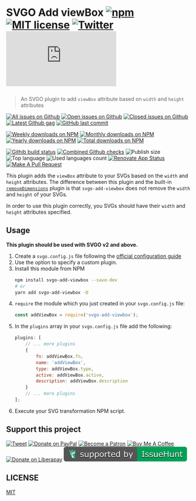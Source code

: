 # SVGO Add viewBox [![npm][npm-version-img]][npm-version-url] [![MIT license][license-img]][license-url] [![Twitter][twitter-img]][twitter-url] [![Analytics][analytics-img]][analytics-url]

> An SVGO plugin to add `viewBox` attribute based on `width` and `height` attributes

[![All issues on Github][github-issues-img]][github-issues-url]
[![Open issues on Github][github-open-issues-img]][github-open-issues-url]
[![Closed issues on Github][github-closed-issues-img]][github-closed-issues-url]
[![Latest Github gag][github-tag-img]][github-tag-url]
[![GitHub last commit][last-commit-img]][last-commit-url]

[![Weekly downloads on NPM][npm-downloads-weekly-img]][npm-url]
[![Monthly downloads on NPM][npm-downloads-monthly-img]][npm-url]
[![Yearly downloads on NPM][npm-downloads-yearly-img]][npm-url]
[![Total downloads on NPM][npm-downloads-total-img]][npm-url]

[![Githib build status][github-status-img]][github-status-url]
[![Combined Github checks][github-checks-img]][github-checks-url]
![Publish size][publish-size-img]
![Top language][github-top-language-img]
![Used languages count][github-languages-img]
[![Renovate App Status][renovateapp-img]][renovateapp-url]
[![Make A Pull Request][prs-welcome-img]][prs-welcome-url]

This plugin adds the `viewBox` attribute to your SVGs based on the `width` and `height` attributes. The difference between this plugin and the built-in [`removeDimensions`](https://github.com/svg/svgo/blob/master/plugins/removeDimensions.js) plugin is that `svgo-add-viewbox` does not remove the `width` and `height` of your SVGs.

In order to use this plugin correctly, you SVGs should have their `width` and `height` attributes specified.

## Usage

**This plugin should be used with SVGO v2 and above.**

1. Create a `svgo.config.js` file following the [official configuration guide](https://github.com/svg/svgo#configuration)
2. Use the option to specify a custom plugin.
3. Install this module from NPM
    ```sh
    npm install svgo-add-viewbox --save-dev
    # or
    yarn add svgo-add-viewbox -D
    ```
4. `require` the module which you just created in your `svgo.config.js` file:
    ```javascript
    const addViewBox = require('svgo-add-viewbox');
    ```
5. In the `plugins` array in your `svgo.config.js` file add the following:
    ```javascript
    plugins: [
    	// ... more plugins
    	{
    		fn: addViewBox.fn,
    		name: 'addViewBox',
    		type: addViewBox.type,
    		active: addViewBox.active,
    		description: addViewBox.description
    	}
    	// ... more plugins
    ];
    ```
6. Execute your SVG transformation NPM script.

## Support this project

[![Tweet][tweet-img]][tweet-url]
[![Donate on PayPal][paypal-img]][paypal-url]
[![Become a Patron][patreon-img]][patreon-url]
[![Buy Me A Coffee][ko-fi-img]][ko-fi-url]
[![Donate on Liberapay][liberapay-img]][liberapay-url]
[![Donate on Issuehunt][issuehunt-img]][issuehunt-url]

## LICENSE

[MIT][license-url]

[npm-version-img]: https://badgen.net/npm/v/svgo-add-viewbox?icon=npm
[npm-version-url]: https://www.npmjs.com/package/svgo-add-viewbox
[license-img]: https://badgen.net/npm/license/svgo-add-viewbox
[license-url]: https://github.com/scriptex/svgo-add-viewbox/blob/master/LICENSE
[twitter-url]: https://twitter.com/scriptexbg
[twitter-img]: https://badgen.net/twitter/follow/scriptexbg?icon=twitter&color=1da1f2&cache=300
[github-tag-img]: https://badgen.net/github/tag/scriptex/svgo-add-viewbox?icon=github
[github-tag-url]: https://github.com/scriptex/svgo-add-viewbox/releases/latest
[github-checks-img]: https://badgen.net/github/checks/scriptex/svgo-add-viewbox?icon=github
[github-checks-url]: https://github.com/scriptex/svgo-add-viewbox
[github-issues-img]: https://badgen.net/github/issues/scriptex/svgo-add-viewbox?icon=github
[github-issues-url]: https://github.com/scriptex/svgo-add-viewbox/issues
[github-open-issues-img]: https://badgen.net/github/open-issues/scriptex/svgo-add-viewbox?icon=github
[github-open-issues-url]: https://github.com/scriptex/svgo-add-viewbox/issues?q=is%3Aopen+is%3Aissue
[github-closed-issues-img]: https://badgen.net/github/closed-issues/scriptex/svgo-add-viewbox?icon=github
[github-closed-issues-url]: https://github.com/scriptex/svgo-add-viewbox/issues?q=is%3Aissue+is%3Aclosed
[last-commit-img]: https://badgen.net/github/last-commit/scriptex/svgo-add-viewbox?icon=github
[last-commit-url]: https://github.com/scriptex/svgo-add-viewbox/commits/master
[analytics-img]: https://ga-beacon.appspot.com/UA-83446952-1/github.com/scriptex/svgo-add-viewbox/README.md
[analytics-url]: https://github.com/scriptex/svgo-add-viewbox/
[npm-downloads-weekly-img]: https://badgen.net/npm/dw/svgo-add-viewbox?icon=npm
[npm-downloads-monthly-img]: https://badgen.net/npm/dm/svgo-add-viewbox?icon=npm
[npm-downloads-yearly-img]: https://badgen.net/npm/dy/svgo-add-viewbox?icon=npm
[npm-downloads-total-img]: https://badgen.net/npm/dt/svgo-add-viewbox?icon=npm
[npm-url]: https://www.npmjs.com/package/svgo-add-viewbox
[tweet-img]: https://img.shields.io/badge/Tweet-Share_this_repository-blue.svg?style=flat-square&logo=twitter&color=38A1F3
[tweet-url]: https://twitter.com/intent/tweet?text=Checkout%20this%20awesome%20software%20project%3A&url=https%3A%2F%2Fgithub.com%2Fscriptex%2Fsvgo-add-viewbox&via=scriptexbg&hashtags=software%2Cgithub%2Ccode%2Cawesome
[paypal-img]: https://img.shields.io/badge/Donate-Support_me_on_PayPal-blue.svg?style=flat-square&logo=paypal&color=222d65
[paypal-url]: https://www.paypal.me/scriptex
[patreon-img]: https://img.shields.io/badge/Become_Patron-Support_me_on_Patreon-blue.svg?style=flat-square&logo=patreon&color=e64413
[patreon-url]: https://www.patreon.com/atanas
[ko-fi-img]: https://img.shields.io/badge/Donate-Buy%20me%20a%20coffee-yellow.svg?logo=ko-fi
[ko-fi-url]: https://ko-fi.com/scriptex
[liberapay-img]: https://img.shields.io/liberapay/receives/scriptex.svg?logo=liberapay
[liberapay-url]: https://liberapay.com/scriptex
[issuehunt-img]: https://raw.githubusercontent.com/BoostIO/issuehunt-materials/master/v1/issuehunt-shield-v1.svg
[issuehunt-url]: https://issuehunt.io/r/scriptex/svgo-add-viewbox
[publish-size-img]: https://badgen.net/packagephobia/publish/svgo-add-viewbox
[renovateapp-img]: https://badgen.net/badge/renovate/enabled/green?cache=300
[renovateapp-url]: https://renovatebot.com
[prs-welcome-img]: https://badgen.net/badge/PRs/welcome/green?cache=300
[prs-welcome-url]: https://github.com/scriptex/svgo-add-viewbox/pulls
[github-status-img]: https://badgen.net/github/status/scriptex/svgo-add-viewbox?icon=github
[github-status-url]: https://github.com/scriptex/svgo-add-viewbox/actions/workflows/build.yml
[github-languages-img]: https://img.shields.io/github/languages/count/scriptex/svgo-add-viewbox
[github-top-language-img]: https://img.shields.io/github/languages/top/scriptex/svgo-add-viewbox
